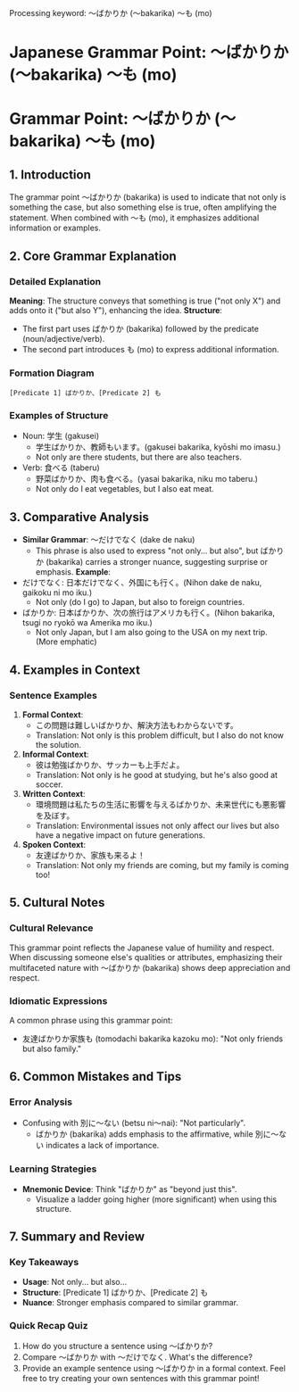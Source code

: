 Processing keyword: ～ばかりか (〜bakarika) ～も (mo)
# Japanese Grammar Point: ～ばかりか (〜bakarika) ～も (mo)
# Grammar Point: ～ばかりか (～bakarika) ～も (mo)
## 1. Introduction
The grammar point ～ばかりか (bakarika) is used to indicate that not only is something the case, but also something else is true, often amplifying the statement. When combined with ～も (mo), it emphasizes additional information or examples.
## 2. Core Grammar Explanation
### Detailed Explanation
**Meaning**: The structure conveys that something is true ("not only X") and adds onto it ("but also Y"), enhancing the idea.
**Structure**: 
- The first part uses ばかりか (bakarika) followed by the predicate (noun/adjective/verb).
- The second part introduces も (mo) to express additional information.
### Formation Diagram
```
[Predicate 1] ばかりか、[Predicate 2] も
```
### Examples of Structure
- Noun: 学生 (gakusei) 
  - 学生ばかりか、教師もいます。(gakusei bakarika, kyōshi mo imasu.)
  - Not only are there students, but there are also teachers.
- Verb: 食べる (taberu)
  - 野菜ばかりか、肉も食べる。(yasai bakarika, niku mo taberu.)
  - Not only do I eat vegetables, but I also eat meat.
## 3. Comparative Analysis
- **Similar Grammar**: ～だけでなく (dake de naku)
  - This phrase is also used to express "not only... but also", but ばかりか (bakarika) carries a stronger nuance, suggesting surprise or emphasis.
**Example**:
- だけでなく: 日本だけでなく、外国にも行く。(Nihon dake de naku, gaikoku ni mo iku.)
  - Not only (do I go) to Japan, but also to foreign countries.
- ばかりか: 日本ばかりか、次の旅行はアメリカも行く。(Nihon bakarika, tsugi no ryokō wa Amerika mo iku.)
  - Not only Japan, but I am also going to the USA on my next trip. (More emphatic)
## 4. Examples in Context
### Sentence Examples
1. **Formal Context**:
   - この問題は難しいばかりか、解決方法もわからないです。
   - Translation: Not only is this problem difficult, but I also do not know the solution.
2. **Informal Context**:
   - 彼は勉強ばかりか、サッカーも上手だよ。
   - Translation: Not only is he good at studying, but he's also good at soccer.
3. **Written Context**:
   - 環境問題は私たちの生活に影響を与えるばかりか、未来世代にも悪影響を及ぼす。
   - Translation: Environmental issues not only affect our lives but also have a negative impact on future generations.
4. **Spoken Context**:
   - 友達ばかりか、家族も来るよ！
   - Translation: Not only my friends are coming, but my family is coming too!
## 5. Cultural Notes
### Cultural Relevance
This grammar point reflects the Japanese value of humility and respect. When discussing someone else's qualities or attributes, emphasizing their multifaceted nature with ～ばかりか (bakarika) shows deep appreciation and respect.
### Idiomatic Expressions
A common phrase using this grammar point:
- 友達ばかりか家族も (tomodachi bakarika kazoku mo): "Not only friends but also family."
## 6. Common Mistakes and Tips
### Error Analysis
- Confusing with 別に～ない (betsu ni～nai): "Not particularly". 
  - ばかりか (bakarika) adds emphasis to the affirmative, while 別に～ない indicates a lack of importance.
### Learning Strategies
- **Mnemonic Device**: Think "ばかりか" as "beyond just this". 
  - Visualize a ladder going higher (more significant) when using this structure.
## 7. Summary and Review
### Key Takeaways
- **Usage**: Not only... but also...
- **Structure**: [Predicate 1] ばかりか、[Predicate 2] も
- **Nuance**: Stronger emphasis compared to similar grammar.
### Quick Recap Quiz
1. How do you structure a sentence using ～ばかりか?
2. Compare ～ばかりか with ～だけでなく. What's the difference?
3. Provide an example sentence using ～ばかりか in a formal context.
Feel free to try creating your own sentences with this grammar point!
